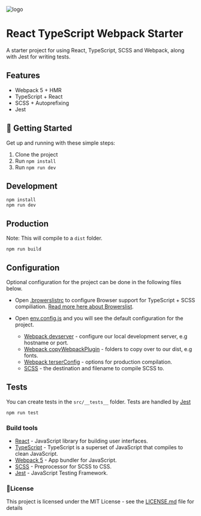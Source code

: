 ![logo](https://user-images.githubusercontent.com/6104940/107880275-b04f2b80-6ed5-11eb-9852-de05425070cc.png)

# React TypeScript Webpack Starter

A starter project for using React, TypeScript, SCSS and Webpack, along with Jest for writing tests.

## Features
- Webpack 5 + HMR
- TypeScript + React
- SCSS + Autoprefixing 
- Jest

## 🚀 Getting Started

Get up and running with these simple steps:

1. Clone the project
2. Run `npm install`
3. Run `npm run dev`

## Development

```shell
npm install
npm run dev
```

## Production
Note: This will compile to a `dist` folder.
```shell
npm run build
```

## Configuration
Optional configuration for the project can be done in the following files below.

- Open [.browerslistrc](/.browserslist) to configure Browser support for TypeScript + SCSS compiliation. [Read more here about Browerslist](https://github.com/browserslist/browserslist).

- Open [env.config.js](/env.config.js) and you will see the default configuration for the project.

    - [Webpack devserver](https://webpack.js.org/configuration/dev-server/) - configure our local development server, e.g hostname or port.
    - [Webpack copyWebpackPlugin](https://webpack.js.org/plugins/copy-webpack-plugin/) - folders to copy over to our dist, e.g fonts.
    - [Webpack terserConfig](https://webpack.js.org/plugins/terser-webpack-plugin/#terseroptions) - options for production compilation. 
    - [SCSS](https://sass-lang.com/) - the destination and filename to compile SCSS to.


## Tests
You can create tests in the `src/__tests__` folder. 
Tests are handled by [Jest](https://jestjs.io/)

```shell
npm run test
```


### Build tools

* [React](https://reactjs.org/) - JavaScript library for building user interfaces.
* [TypeScript](https://www.typescriptlang.org) - TypeScript is a superset of JavaScript that compiles to clean JavaScript.
* [Webpack 5](https://webpack.js.org/) - App bundler for JavaScript.
* [SCSS](https://sass-lang.com/) - Preprocessor for SCSS to CSS.
* [Jest](https://jestjs.io/) - JavaScript Testing Framework.


### 📝License
This project is licensed under the MIT License - see the [LICENSE.md](LICENSE.md) file for details